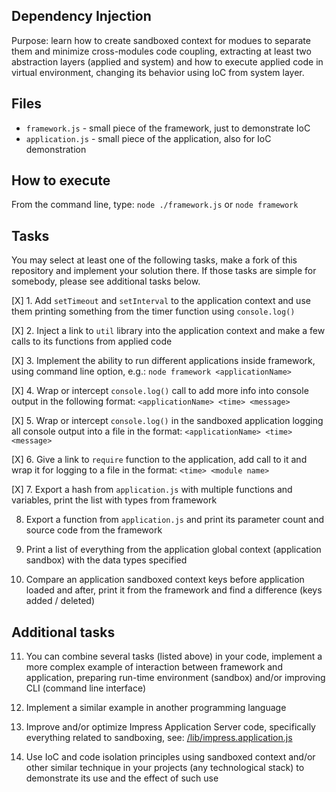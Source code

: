 ## Dependency Injection

Purpose: learn how to create sandboxed context for modues to separate them and
minimize cross-modules code coupling, extracting at least two abstraction layers
(applied and system) and how to execute applied code in virtual environment,
changing its behavior using IoC from system layer.

## Files

- `framework.js` - small piece of the framework, just to demonstrate IoC
- `application.js` - small piece of the application, also for IoC demonstration

## How to execute

From the command line, type: `node ./framework.js` or `node framework`

## Tasks

You may select at least one of the following tasks, make a fork of this
repository and implement your solution there. If those tasks are simple
for somebody, please see additional tasks below.

[X] 1. Add `setTimeout` and `setInterval` to the application context and use them
printing something from the timer function using `console.log()`

[X] 2. Inject a link to `util` library into the application context and make a few
calls to its functions from applied code

[X] 3. Implement the ability to run different applications inside framework, using
command line option, e.g.: `node framework <applicationName>`

[X] 4. Wrap or intercept `console.log()` call to add more info into console output
in the following format: `<applicationName> <time> <message>`

[X] 5. Wrap or intercept `console.log()` in the sandboxed application logging all
console output into a file in the format: `<applicationName> <time> <message>`

[X] 6. Give a link to `require` function to the application, add call to it and
wrap it for logging to a file in the format: `<time> <module name>`

[X] 7. Export a hash from `application.js` with multiple functions and variables,
print the list with types from framework

8. Export a function from `application.js` and print its parameter count and
   source code from the framework

9. Print a list of everything from the application global context (application
   sandbox) with the data types specified

10. Compare an application sandboxed context keys before application loaded and
    after, print it from the framework and find a difference (keys added / deleted)

## Additional tasks

11. You can combine several tasks (listed above) in your code, implement a more
    complex example of interaction between framework and application, preparing
    run-time environment (sandbox) and/or improving CLI (command line interface)

12. Implement a similar example in another programming language

13. Improve and/or optimize Impress Application Server code, specifically
    everything related to sandboxing, see:
    [/lib/impress.application.js](https://github.com/tshemsedinov/impress/blob/master/lib/impress.application.js)

14. Use IoC and code isolation principles using sandboxed context and/or other
    similar technique in your projects (any technological stack) to demonstrate its
    use and the effect of such use
